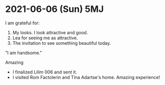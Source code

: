 # 2021-06-06 (Sun) 5MJ

I am grateful for:

1. My looks. I look attractive and good.
2. Lea for seeing me as attractive.
3. The invitation to see something beautiful today.

"I am handsome."

Amazing

- I finalized Lilim 006 and sent it.
- I visited Rom Factolerin and Tina Adartse's home. Amazing experience!

